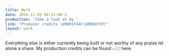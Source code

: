 ```yaml
---
title: Work
date: 2016-11-05 08:21:00 Z
production: 'Take a look at my '
link: "Producer credits \U0001F44C\U0001F3FC"
layout: work
---
```


Everything else is either currently being built or not worthy of any praise let alone a share. My production credits can be found 👉🏼 here.